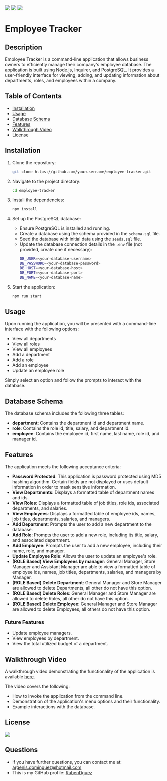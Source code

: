 [![](https://img.shields.io/badge/node.js-6DA55F?style=for-the-badge&logo=node.js&logoColor=white)](https://nodejs.org/en)
[![](https://img.shields.io/badge/typescript-%23007ACC.svg?style=for-the-badge&logo=typescript&logoColor=white)](https://www.typescriptlang.org/)
[![](https://img.shields.io/badge/postgres-%23316192.svg?style=for-the-badge&logo=postgresql&logoColor=white)](https://www.postgresql.org/)


# Employee Tracker

## Description

Employee Tracker is a command-line application that allows business owners to efficiently manage their company's employee database. The application is built using Node.js, Inquirer, and PostgreSQL. It provides a user-friendly interface for viewing, adding, and updating information about departments, roles, and employees within a company. 

## Table of Contents

- [Installation](#installation)
- [Usage](#usage)
- [Database Schema](#database-schema)
- [Features](#features)
- [Walkthrough Video](#walkthrough-video)
- [License](#license)

## Installation

1. Clone the repository:
    ```sh
    git clone https://github.com/yourusername/employee-tracker.git
    ```
2. Navigate to the project directory:
    ```sh
    cd employee-tracker
    ```
3. Install the dependencies:
    ```sh
    npm install
    ```
4. Set up the PostgreSQL database:
    - Ensure PostgreSQL is installed and running.
    - Create a database using the schema provided in the `schema.sql` file.
    - Seed the database with initial data using the `seeds.sql` file.
    - Update the database connection details in the `.env` file (not provided, create one if necessary):
      ```bash
      DB_USER=<your-database-username>
      DB_PASSWORD=<your-database-password>
      DB_HOST=<your-database-host>
      DB_PORT=<your-database-port>
      DB_NAME=<your-database-name>
      ```

5. Start the application:
    ```bash
    npm run start
    ```

## Usage

Upon running the application, you will be presented with a command-line interface with the following options:

- View all departments
- View all roles
- View all employees
- Add a department
- Add a role
- Add an employee
- Update an employee role

Simply select an option and follow the prompts to interact with the database.

## Database Schema

The database schema includes the following three tables:

- **department**: Contains the department id and department name.
- **role**: Contains the role id, title, salary, and department id.
- **employee**: Contains the employee id, first name, last name, role id, and manager id.


## Features

The application meets the following acceptance criteria:
- **Password Protected**: This application is password protected using MD5 hashing algorithm. Certain fields are not displayed or uses default information in order to mask sensitive information.
- **View Departments**: Displays a formatted table of department names and ids.
- **View Roles**: Displays a formatted table of job titles, role ids, associated departments, and salaries.
- **View Employees**: Displays a formatted table of employee ids, names, job titles, departments, salaries, and managers.
- **Add Department**: Prompts the user to add a new department to the database.
- **Add Role**: Prompts the user to add a new role, including its title, salary, and associated department.
- **Add Employee**: Prompts the user to add a new employee, including their name, role, and manager.
- **Update Employee Role**: Allows the user to update an employee's role.
- **(ROLE Based) View Employees by manager**: General Manager, Store Manager and Assistant Manager are able to view a formatted table of employee ids, names, job titles, departments, salaries, and managers by Manager.
- **(ROLE Based) Delete Department**: General Manager and Store Manager are allowed to delete Departments, all other do not have this option.
- **(ROLE Based) Delete Roles**: General Manager and Store Manager are allowed to delete Roles, all other do not have this option.
- **(ROLE Based) Delete Employee**: General Manager and Store Manager are allowed to delete Employees, all others do not have this option.

### Future Features

- Update employee managers.
- View employees by department.
- View the total utilized budget of a department.

## Walkthrough Video

A walkthrough video demonstrating the functionality of the application is available [here](link-to-video).

The video covers the following:

- How to invoke the application from the command line.
- Demonstration of the application's menu options and their functionality.
- Example interactions with the database.

## License

[![](https://img.shields.io/badge/License-MIT_License-blue)](https://opensource.org/license/mit)

## Questions

- If you have further questions, you can contact me at: argenis.dominguez@hotmail.com
- This is my GitHub profile: [RubenDguez](https://github.com/RubenDguez)
